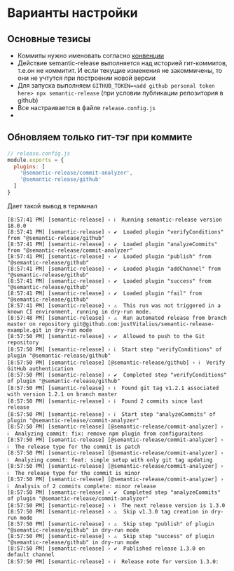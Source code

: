 # Варианты настройки
## Основные тезисы
- Коммиты нужно именовать согласно [конвенции](https://www.conventionalcommits.org/en/v1.0.0/)
- Действие semantic-release выполняется над историей гит-коммитов, т.е.он не коммитит. И если текущие изменения не закоммичены, то они не учтутся при построении новой версии
- Для запуска выполняем `GITHUB_TOKEN=<add github personal token here> npx semantic-release` (при условии публикации репозитория в github)
- Все настраивается в файле `release.config.js`
- 
## Обновляем только гит-тэг при коммите
```javascript
// release.config.js
module.exports = {
  plugins: [
    '@semantic-release/commit-analyzer',
    '@semantic-release/github'
  ]
}

```
Дает такой вывод в терминал
```shell
[8:57:41 PM] [semantic-release] › ℹ  Running semantic-release version 18.0.0
[8:57:41 PM] [semantic-release] › ✔  Loaded plugin "verifyConditions" from "@semantic-release/github"
[8:57:41 PM] [semantic-release] › ✔  Loaded plugin "analyzeCommits" from "@semantic-release/commit-analyzer"
[8:57:41 PM] [semantic-release] › ✔  Loaded plugin "publish" from "@semantic-release/github"
[8:57:41 PM] [semantic-release] › ✔  Loaded plugin "addChannel" from "@semantic-release/github"
[8:57:41 PM] [semantic-release] › ✔  Loaded plugin "success" from "@semantic-release/github"
[8:57:41 PM] [semantic-release] › ✔  Loaded plugin "fail" from "@semantic-release/github"
[8:57:41 PM] [semantic-release] › ⚠  This run was not triggered in a known CI environment, running in dry-run mode.
[8:57:48 PM] [semantic-release] › ⚠  Run automated release from branch master on repository git@github.com:justVitalius/semantic-release-example.git in dry-run mode
[8:57:50 PM] [semantic-release] › ✔  Allowed to push to the Git repository
[8:57:50 PM] [semantic-release] › ℹ  Start step "verifyConditions" of plugin "@semantic-release/github"
[8:57:50 PM] [semantic-release] [@semantic-release/github] › ℹ  Verify GitHub authentication
[8:57:50 PM] [semantic-release] › ✔  Completed step "verifyConditions" of plugin "@semantic-release/github"
[8:57:50 PM] [semantic-release] › ℹ  Found git tag v1.2.1 associated with version 1.2.1 on branch master
[8:57:50 PM] [semantic-release] › ℹ  Found 2 commits since last release
[8:57:50 PM] [semantic-release] › ℹ  Start step "analyzeCommits" of plugin "@semantic-release/commit-analyzer"
[8:57:50 PM] [semantic-release] [@semantic-release/commit-analyzer] › ℹ  Analyzing commit: fix: remove npm plugin from configuraitons
[8:57:50 PM] [semantic-release] [@semantic-release/commit-analyzer] › ℹ  The release type for the commit is patch
[8:57:50 PM] [semantic-release] [@semantic-release/commit-analyzer] › ℹ  Analyzing commit: feat: simple setup with only git tag updating
[8:57:50 PM] [semantic-release] [@semantic-release/commit-analyzer] › ℹ  The release type for the commit is minor
[8:57:50 PM] [semantic-release] [@semantic-release/commit-analyzer] › ℹ  Analysis of 2 commits complete: minor release
[8:57:50 PM] [semantic-release] › ✔  Completed step "analyzeCommits" of plugin "@semantic-release/commit-analyzer"
[8:57:50 PM] [semantic-release] › ℹ  The next release version is 1.3.0
[8:57:50 PM] [semantic-release] › ⚠  Skip v1.3.0 tag creation in dry-run mode
[8:57:50 PM] [semantic-release] › ⚠  Skip step "publish" of plugin "@semantic-release/github" in dry-run mode
[8:57:50 PM] [semantic-release] › ⚠  Skip step "success" of plugin "@semantic-release/github" in dry-run mode
[8:57:50 PM] [semantic-release] › ✔  Published release 1.3.0 on default channel
[8:57:50 PM] [semantic-release] › ℹ  Release note for version 1.3.0:

```